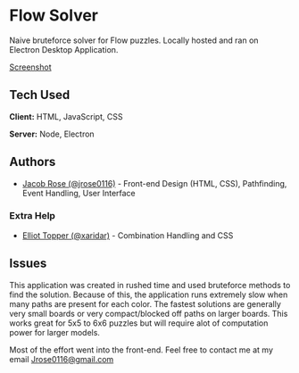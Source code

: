 # Flow Solver

Naive bruteforce solver for Flow puzzles. Locally hosted and ran on Electron Desktop Application.

[Screenshot](https://user-images.githubusercontent.com/33833946/214124547-fe5fc3f6-5ae9-44dc-abb7-425343b11bfe.png)
## Tech Used

**Client:** HTML, JavaScript, CSS

**Server:** Node, Electron


## Authors

- [Jacob Rose (@jrose0116)](https://www.github.com/jrose0116) - Front-end Design (HTML, CSS), Pathfinding, Event Handling, User Interface

### Extra Help
- [Elliot Topper (@xaridar)](https://www.github.com/xaridar) - Combination Handling and CSS


## Issues

This application was created in rushed time and used bruteforce methods to find the solution. Because of this, the application runs extremely slow when many paths are present for each color. The fastest solutions are generally very small boards or very compact/blocked off paths on larger boards. This works great for 5x5 to 6x6 puzzles but will require alot of computation power for larger models.

Most of the effort went into the front-end. Feel free to contact me at my email [Jrose0116@gmail.com](mailto:jrose0116@gmail.com)
